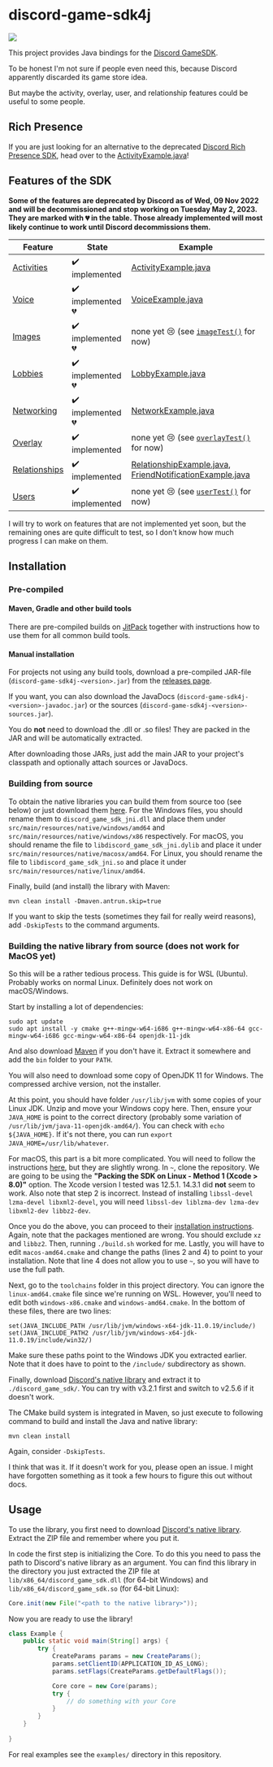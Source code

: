 # discord-game-sdk4j

[![](https://jitpack.io/v/JnCrMx/discord-game-sdk4j.svg)](https://jitpack.io/#JnCrMx/discord-game-sdk4j)

This project provides Java bindings for the
[Discord GameSDK](https://discordapp.com/developers/docs/game-sdk/sdk-starter-guide).

To be honest I'm not sure if people even need this, because Discord apparently discarded its game store idea.

But maybe the activity, overlay, user, and relationship features could be useful to some people.

## Rich Presence

If you are just looking for an alternative to the deprecated [Discord Rich Presence SDK](https://discord.com/developers/docs/rich-presence/how-to),
head over to the [ActivityExample.java](examples/ActivityExample.java)!

## Features of the SDK

**Some of the features are deprecated by Discord as of Wed, 09 Nov 2022 and will be decommissioned and stop working on Tuesday May 2, 2023.
They are marked with :broken_heart: in the table.
Those already implemented will most likely continue to work until Discord decommissions them.**

| Feature                                                                     | State                                         | Example                                                                                                                                  |
|-----------------------------------------------------------------------------|-----------------------------------------------|------------------------------------------------------------------------------------------------------------------------------------------|
| [Activities](https://discord.com/developers/docs/game-sdk/activities)       | :heavy_check_mark: implemented                | [ActivityExample.java](examples/ActivityExample.java)                                                                                    |
| [Voice](https://discord.com/developers/docs/game-sdk/discord-voice)         | :heavy_check_mark: implemented :broken_heart: | [VoiceExample.java](examples/VoiceExample.java)                                                                                          |
| [Images](https://discord.com/developers/docs/game-sdk/images)               | :heavy_check_mark: implemented :broken_heart: | none yet :cry: (see [``imageTest()``](src/test/java/de/jcm/discordgamesdk/DiscordTest.java#L417) for now)                                |
| [Lobbies](https://discord.com/developers/docs/game-sdk/lobbies)             | :heavy_check_mark: implemented :broken_heart: | [LobbyExample.java](examples/LobbyExample.java)                                                                                          |
| [Networking](https://discord.com/developers/docs/game-sdk/networking)       | :heavy_check_mark: implemented :broken_heart: | [NetworkExample.java](examples/NetworkExample.java)                                                                                      |
| [Overlay](https://discord.com/developers/docs/game-sdk/overlay)             | :heavy_check_mark: implemented                | none yet :cry: (see [``overlayTest()``](src/test/java/de/jcm/discordgamesdk/DiscordTest.java#L289) for now)                              |
| [Relationships](https://discord.com/developers/docs/game-sdk/relationships) | :heavy_check_mark: implemented                | [RelationshipExample.java](examples/RelationshipExample.java), [FriendNotificationExample.java](examples/FriendNotificationExample.java) |
| [Users](https://discord.com/developers/docs/game-sdk/users)                 | :heavy_check_mark: implemented                | none yet :cry: (see [``userTest()``](src/test/java/de/jcm/discordgamesdk/DiscordTest.java#L216) for now)                                 |

I will try to work on features that are not implemented yet soon,
but the remaining ones are quite difficult to test,
so I don't know how much progress I can make on them.

## Installation 

### Pre-compiled

#### Maven, Gradle and other build tools

There are pre-compiled builds on [JitPack](https://jitpack.io/#JnCrMx/discord-game-sdk4j)
together with instructions how to use them for all common build tools.

#### Manual installation

For projects not using any build tools, download a pre-compiled JAR-file (``discord-game-sdk4j-<version>.jar``)
from the [releases page](https://github.com/JnCrMx/discord-game-sdk4j/releases).

If you want, you can also download the JavaDocs (``discord-game-sdk4j-<version>-javadoc.jar``) or
the sources (``discord-game-sdk4j-<version>-sources.jar``).

You do **not** need to download the .dll or .so files! They are packed in the JAR and will be automatically extracted.

After downloading those JARs, just add the main JAR to your project's classpath and optionally
attach sources or JavaDocs.

### Building from source

To obtain the native libraries you can build them from source too (see below) or just download them [here](https://github.com/JnCrMx/discord-game-sdk4j/releases/tag/v0.5.5).
For the Windows files, you should rename them to `discord_game_sdk_jni.dll` and place them under `src/main/resources/native/windows/amd64`
and `src/main/resources/native/windows/x86` respectively. 
For macOS, you should rename the file to `libdiscord_game_sdk_jni.dylib` and place it under `src/main/resources/native/macosx/amd64`.
For Linux, you should rename the file to `libdiscord_game_sdk_jni.so` and place it under `src/main/resources/native/linux/amd64`.

Finally, build (and install) the library with Maven:
```shell
mvn clean install -Dmaven.antrun.skip=true
```

If you want to skip the tests (sometimes they fail for really weird reasons), add ``-DskipTests`` to the command arguments.

### Building the native library from source (does not work for MacOS yet)

So this will be a rather tedious process. This guide is for WSL (Ubuntu). Probably works on normal Linux. Definitely does not work on macOS/Windows.

Start by installing a lot of dependencies:
```shell
sudo apt update
sudo apt install -y cmake g++-mingw-w64-i686 g++-mingw-w64-x86-64 gcc-mingw-w64-i686 gcc-mingw-w64-x86-64 openjdk-11-jdk
```

And also download [Maven](https://maven.apache.org/download.cgi) if you don't have it. Extract it somewhere and add the `bin` folder to your `PATH`.

You will also need to download some copy of OpenJDK 11 for Windows. The compressed archive version, not the installer.

At this point, you should have folder `/usr/lib/jvm` with some copies of your Linux JDK. Unzip and move your Windows copy here.
Then, ensure your `JAVA_HOME` is point to the correct directory (probably some variation of `/usr/lib/jvm/java-11-openjdk-amd64/`).
You can check with `echo ${JAVA_HOME}`.
If it's not there, you can run `export JAVA_HOME=/usr/lib/whatever`.

For macOS, this part is a bit more complicated. You will need to follow the instructions [here](https://github.com/tpoechtrager/osxcross#packaging-the-sdk),
but they are slightly wrong. In `~`, clone the repository.
We are going to be using the **"Packing the SDK on Linux - Method 1 (Xcode > 8.0)"** option.
The Xcode version I tested was 12.5.1. 14.3.1 did **not** seem to work. 
Also note that step 2 is incorrect. Instead of installing `libssl-devel lzma-devel libxml2-devel`, you will need
`libssl-dev liblzma-dev lzma-dev libxml2-dev libbz2-dev`.

Once you do the above, you can proceed to their [installation instructions](https://github.com/tpoechtrager/osxcross#installation).
Again, note that the packages mentioned are wrong. You should exclude `xz` and `libbz2`. 
Then, running `./build.sh` worked for me.
Lastly, you will have to edit `macos-amd64.cmake` and change the paths (lines 2 and 4) to point to your installation.
Note that line 4 does not allow you to use `~`, so you will have to use the full path.

Next, go to the `toolchains` folder in this project directory. You can ignore the `linux-amd64.cmake` file since we're running on WSL.
However, you'll need to edit both `windows-x86.cmake` and `windows-amd64.cmake`. In the bottom of these files, there are two lines:
```
set(JAVA_INCLUDE_PATH /usr/lib/jvm/windows-x64-jdk-11.0.19/include/)
set(JAVA_INCLUDE_PATH2 /usr/lib/jvm/windows-x64-jdk-11.0.19/include/win32/)
```

Make sure these paths point to the Windows JDK you extracted earlier. Note that it does have to point to the `/include/` subdirectory as shown.

Finally, download [Discord's native library](https://discord.com/developers/docs/game-sdk/sdk-starter-guide)
and extract it to ``./discord_game_sdk/``. You can try with v3.2.1 first and switch to v2.5.6 if it doesn't work.

The CMake build system is integrated in Maven, so just execute to following command to
build and install the Java and native library:

```shell script
mvn clean install
```

Again, consider `-DskipTests`.

I think that was it. If it doesn't work for you, please open an issue. I might have forgotten something as it took a few hours to figure this out without docs.

## Usage

To use the library, you first need to download [Discord's native library](https://dl-game-sdk.discordapp.net/2.5.6/discord_game_sdk.zip).
Extract the ZIP file and remember where you put it.

In code the first step is initializing the Core. To do this you need to pass the path to Discord's native library as an argument.
You can find this library in the directory you just extracted the ZIP file at ``lib/x86_64/discord_game_sdk.dll`` (for 64-bit Windows)
and ``lib/x86_64/discord_game_sdk.so`` (for 64-bit Linux):

```java
Core.init(new File("<path to the native library>"));
```

Now you are ready to use the library!

````java
class Example {
    public static void main(String[] args) {
        try {
            CreateParams params = new CreateParams();
            params.setClientID(APPLICATION_ID_AS_LONG);
            params.setFlags(CreateParams.getDefaultFlags());

            Core core = new Core(params);
            try {
                // do something with your Core
            }
        }
    }
    
}
````

For real examples see the ``examples/`` directory in this repository.
